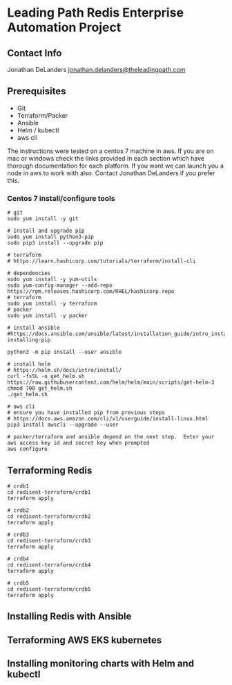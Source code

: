# Leading Path Redis Enterprise Automation Project

## Contact Info
Jonathan DeLanders
jonathan.delanders@theleadingpath.com

## Prerequisites

 - Git
 - Terraform/Packer
 - Ansible
 - Helm / kubectl
 - aws cli

The instructions were tested on a centos 7 machine in aws.   If you are on mac or windows check the links provided in each section which have thorough documentation for each platform.   If you want we can launch you a node in aws to work with also.   Contact Jonathan DeLanders if you prefer this.

### Centos 7 install/configure tools

```
# git
sudo yum install -y git
```
```
# Install and upgrade pip
sudo yum install python3-pip
sudo pip3 install --upgrade pip
```


```
# terraform
# https://learn.hashicorp.com/tutorials/terraform/install-cli

# dependencies
sudo yum install -y yum-utils
sudo yum-config-manager --add-repo https://rpm.releases.hashicorp.com/RHEL/hashicorp.repo
# terraform
sudo yum install -y terraform
# packer
sudo yum install -y packer
```

```
# install ansible
#https://docs.ansible.com/ansible/latest/installation_guide/intro_installation.html#prerequisites-installing-pip

python3 -m pip install --user ansible
```

```
# install helm
# https://helm.sh/docs/intro/install/
curl -fsSL -o get_helm.sh https://raw.githubusercontent.com/helm/helm/main/scripts/get-helm-3
chmod 700 get_helm.sh
./get_helm.sh
```

```
# aws cli
# ensure you have installed pip from previous steps
# https://docs.aws.amazon.com/cli/v1/userguide/install-linux.html
pip3 install awscli --upgrade --user

# packer/terraform and ansible depend on the next step.  Enter your aws access key id and secret key when prompted
aws configure
```

## Terraforming Redis

```
# crdb1
cd redisent-terraform/crdb1
terraform apply

# crdb2
cd redisent-terraform/crdb2
terraform apply

# crdb3
cd redisent-terraform/crdb3
terraform apply

# crdb4
cd redisent-terraform/crdb4
terraform apply

# crdb5
cd redisent-terraform/crdb5
terraform apply
```

## Installing Redis with Ansible

## Terraforming AWS EKS kubernetes

## Installing monitoring charts with Helm and kubectl
